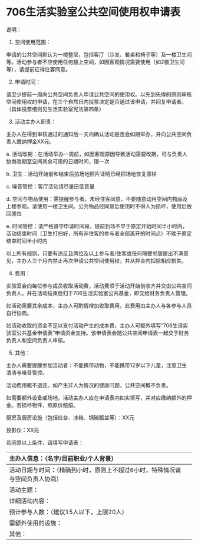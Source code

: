 # 706生活实验室公共空间使用权申请表

说明：

1. 空间使用范围：

申请的公共空间默认为一楼整层，包括客厅（沙发、餐桌和椅子等）及一楼卫生间等。活动参与者不应使用任何楼上空间，如因客观情况需要使用（如2楼卫生间等），请提前征得住客同意。

2. 申请时间：

请至少提前一周向公共空间负责人申请公共空间的使用权。以先到先得的原则审核空间使用权的申请，在三个自然日内投票决定是否通过该申请，并回复申请者。（具体投票细则见生活实验室宪法第四条）

3. 活动主办人职责：

主办人在得到审核通过的通知后一天内确认活动是否会如期举办，并向公共空间负责人缴纳押金XX元。

a. 活动改期：在活动举办一周前，如因客观原因导致活动需要改期，可与负责人协商改期至空间其余可用的日期时间，限一次

b. 卫生：活动开始前和结束后拍场地照片证明已经把场地恢复原样

c. 噪音管控：客厅活动请尽量压低音量

d. 空间与物品使用：需提醒参与者，未经住客同意，不要随意动用空间内物品及上楼参观。请使用一楼卫生间。公共物品经同意后使用时不得人为损坏，使用后放回原位

e. 时间管控：请严格遵守申请时间段，提前到场不早于原定开始时间半小时内，活动结束时间（卫生打扫好，所有非住客的参与者全部离开的时间点）不晚于原定结束时间半小时内

以上所有规则，只要有违反且两位及以上参与者/住客或任何隔壁邻居提出不满意见，主办人三个月内禁止再次申请公共空间使用权，并从押金内扣除相应损失。

4. 费用：

实验室会向每位参与成员收取活动费，活动费须于活动开始前收齐并交由公共空间负责人，并在活动结束后归于706生活实验室公共基金，即交给财务负责人管理。

如活动需要其余成本，主办人可酌情增加收取费用，此费用由主办人与各参与人员自行协商。

如活动收取的资金不足以支付活动产生的成本费，主办人可额外填写“706生活实验室公共基金申请表”申请资金支持。该申请表会随公共空间申请表一起交于财务负责人和空间负责人审核。

5. 其他：

主办人需要提醒参加活动者：不能携带动物，不能携带12岁以下儿童，注意卫生清洁与噪音管控。

活动费用概不退还。如产生非人为情况的健康问题，公共空间概不负责。

如需要额外设备或场地，活动主办人应在申请表内如实填写，并对应缴纳额外的押金。若损坏物件，照原价赔偿。

厨房及厨房设施（包括灶台、冰箱、锅碗瓢盆等）：XX元

投影仪：XX元

若同意以上条件，请填写申请表：

| 主办人信息：（名字/目前职业/个人背景） |  |
| :--- | :--- |
| 活动日期与时间：（精确到小时，原则上不超过6小时，特殊情况请与空间负责人协商） |  |
| 活动主题： |  |
| 详细活动内容： |  |
| 预计参与人数：（建议15人以下，上限20人） |  |
| 需额外使用的设施： |  |
| 其他： |  |

